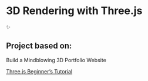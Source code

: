 # 3D Rendering with Three.js

:sparkles:

## Project based on:

Build a Mindblowing 3D Portfolio Website

[Three.js Beginner’s Tutorial](https://www.youtube.com/watch?v=Q7AOvWpIVHU&t=387s)